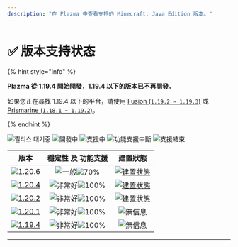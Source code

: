 ```yaml
---
description: "在 Plazma 中查看支持的 Minecraft: Java Edition 版本。"
---
```


# ✅ 版本支持状态

{% hint style="info" %}

**Plazma 從 1.19.4 開始開發，1.19.4 以下的版本已不再開發。**

如果您正在尋找 1.19.4 以下的平台，請使用 [Fusion (`1.19.2 ~ 1.19.3`)](https://github.com/RuinedTechnologyUnify/Fusion) 或 [Prismarine (`1.18.1 ~ 1.19.2`)](https://github.com/PrismarineTeam/Prismarine)。

{% endhint %}

[wtr]: https://badge.plazmamc.org/0/릴리스%20대기중
[idv]: https://badge.plazmamc.org/1/開發中
[atv]: https://badge.plazmamc.org/2/支援中
[fse]: https://badge.plazmamc.org/6/功能支援中斷
[eol]: https://badge.plazmamc.org/4/支援結束
[ukn]: https://badge.plazmamc.org/0/無信息
[vgd]: https://badge.plazmamc.org/1/非常好
[mid]: https://badge.plazmamc.org/6/一般
[100]: https://badge.plazmamc.org/percent/100

![릴리스 대기중][wtr] ![開發中][idv] ![支援中][atv] ![功能支援中斷][fse] ![支援結束][eol]

|                                         版本                                        |                     穩定性    及    功能支援                    |                                              建置狀態                                             |
| :-------------------------------------------------------------------------------: | :-----------------------------------------------------: | :-------------------------------------------------------------------------------------------: |
|                   ![1.20.6](https://badge.plazmamc.org/1/1.20.6)                  | ![一般][vgd]![70%](https://badge.plazmamc.org/percent/70) | [![建置狀態](https://build.plazmamc.org/1.20.6)](https://build.plazmamc.org/1.20.6?redirect=true) |
| [![1.20.4](https://badge.plazmamc.org/2/1.20.4)](https://git.plazmamc.org/1.20.4) |                 ![非常好][vgd]![100%][100]                 | [![建置狀態](https://build.plazmamc.org/1.20.4)](https://build.plazmamc.org/1.20.4?redirect=true) |
| [![1.20.2](https://badge.plazmamc.org/6/1.20.2)](https://git.plazmamc.org/1.20.2) |                 ![非常好][vgd]![100%][100]                 | [![建置狀態](https://build.plazmamc.org/1.20.2)](https://build.plazmamc.org/1.20.2?redirect=true) |
| [![1.20.1](https://badge.plazmamc.org/4/1.20.1)](https://git.plazmamc.org/1.20.1) |                 ![非常好][vgd]![100%][100]                 |                                          ![無信息][ukn]                                          |
| [![1.19.4](https://badge.plazmamc.org/4/1.19.4)](https://git.plazmamc.org/1.19.4) |                 ![非常好][vgd]![100%][100]                 |                                          ![無信息][ukn]                                          |

***
